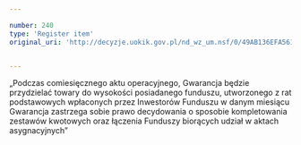 ```yaml
---

number: 240
type: 'Register item'
original_uri: 'http://decyzje.uokik.gov.pl/nd_wz_um.nsf/0/49AB136EFA561AB9C12572DD0032949C?OpenDocument'


---
```


„Podczas comiesięcznego aktu operacyjnego, Gwarancja będzie przydzielać towary do wysokości posiadanego funduszu, utworzonego z rat podstawowych wpłaconych przez Inwestorów Funduszu w danym miesiącu Gwarancja zastrzega sobie prawo decydowania o sposobie kompletowania zestawów kwotowych oraz łączenia Funduszy biorących udział w aktach asygnacyjnych”
